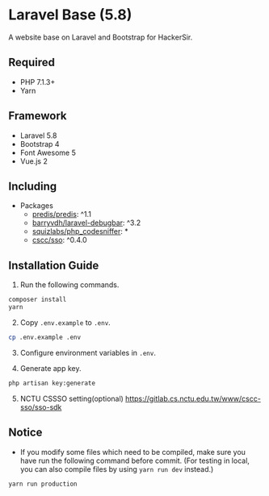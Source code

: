 # Laravel Base (5.8)
A website base on Laravel and Bootstrap for HackerSir.

## Required
- PHP 7.1.3+
- Yarn

## Framework
- Laravel 5.8
- Bootstrap 4
- Font Awesome 5
- Vue.js 2

## Including
- Packages
  - [predis/predis](https://github.com/nrk/predis): ^1.1
  - [barryvdh/laravel-debugbar](https://github.com/barryvdh/laravel-debugbar): ^3.2
  - [squizlabs/php_codesniffer](https://github.com/squizlabs/PHP_CodeSniffer): *
  - [cscc/sso](https://gitlab.cs.nctu.edu.tw/www/cscc-sso/sso-sdk): ^0.4.0

## Installation Guide
1. Run the following commands.
```bash
composer install
yarn
```

2. Copy `.env.example` to `.env`.
```bash
cp .env.example .env
```

3. Configure environment variables in `.env`.

4. Generate app key.
```bash
php artisan key:generate
```

5. NCTU CSSSO setting(optional)
https://gitlab.cs.nctu.edu.tw/www/cscc-sso/sso-sdk

## Notice
- If you modify some files which need to be compiled, make sure you have run the following command before commit.
(For testing in local, you can also compile files by using `yarn run dev` instead.)
```bash
yarn run production
```